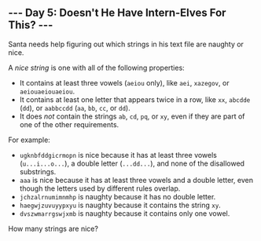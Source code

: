 ## \--- Day 5: Doesn't He Have Intern-Elves For This? ---

Santa needs help figuring out which strings in his text file are naughty or
nice.

A _nice string_ is one with all of the following properties:

  * It contains at least three vowels (`aeiou` only), like `aei`, `xazegov`, or `aeiouaeiouaeiou`.
  * It contains at least one letter that appears twice in a row, like `xx`, `abcdde` (`dd`), or `aabbccdd` (`aa`, `bb`, `cc`, or `dd`).
  * It does _not_ contain the strings `ab`, `cd`, `pq`, or `xy`, even if they are part of one of the other requirements.

For example:

  * `ugknbfddgicrmopn` is nice because it has at least three vowels (`u...i...o...`), a double letter (`...dd...`), and none of the disallowed substrings.
  * `aaa` is nice because it has at least three vowels and a double letter, even though the letters used by different rules overlap.
  * `jchzalrnumimnmhp` is naughty because it has no double letter.
  * `haegwjzuvuyypxyu` is naughty because it contains the string `xy`.
  * `dvszwmarrgswjxmb` is naughty because it contains only one vowel.

How many strings are nice?

